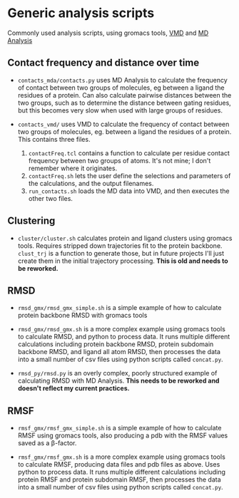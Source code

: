 # Generic analysis scripts

Commonly used analysis scripts, using gromacs tools, [VMD](https://www.ks.uiuc.edu/Research/vmd/) and [MD Analysis](https://www.mdanalysis.org/)

## Contact frequency and distance over time

* `contacts_mda/contacts.py` uses MD Analysis to calculate the frequency of contact between two groups of molecules, eg between a ligand the residues of a protein.  Can also calculate pairwise distances between the two groups, such as to determine the distance between gating residues, but this becomes very slow when used with large groups of residues.

* `contacts_vmd/` uses VMD to calculate the frequency of contact between two groups of molecules, eg. between a ligand the residues of a protein.  This contains three files.
    1. `contactFreq.tcl` contains a function to calculate per residue contact frequency between two groups of atoms.  It's not mine; I don't remember where it originates.
    2. `contactFreq.sh` lets the user define the selections and parameters of the calculations, and the output filenames.
    3. `run_contacts.sh` loads the MD data into VMD, and then executes the other two files.

## Clustering

* `cluster/cluster.sh` calculates protein and ligand clusters using gromacs tools.  Requires stripped down trajectories fit to the protein backbone. `clust_trj` is a function to generate those, but in future projects I'll just create them in the initial trajectory processing.  **This is old and needs to be reworked.**

## RMSD

* `rmsd_gmx/rmsd_gmx_simple.sh` is a simple example of how to calculate protein backbone RMSD with gromacs tools

* `rmsd_gmx/rmsd_gmx.sh` is a more complex example using gromacs tools to calculate RMSD, and python to process data.  It runs multiple different calculations including protein backbone RMSD, protein subdomain backbone RMSD, and ligand all atom RMSD, then processes the data into a small number of csv files using python scripts called `concat.py`.

* `rmsd_py/rmsd.py` is an overly complex, poorly structured example of calculating RMSD with MD Analysis.  **This needs to be reworked and doesn't reflect my current practices.**

## RMSF

* `rmsf_gmx/rmsf_gmx_simple.sh` is a simple example of how to calculate RMSF using gromacs tools, also producing a pdb with the RMSF values saved as a β-factor.

* `rmsf_gmx/rmsf_gmx.sh` is a more complex example using gromacs tools to calculate RMSF, producing data files and pdb files as above.  Uses python to process data.  It runs multiple different calculations including protein RMSF and protein subdomain RMSF, then processes the data into a small number of csv files using python scripts called `concat.py`.
